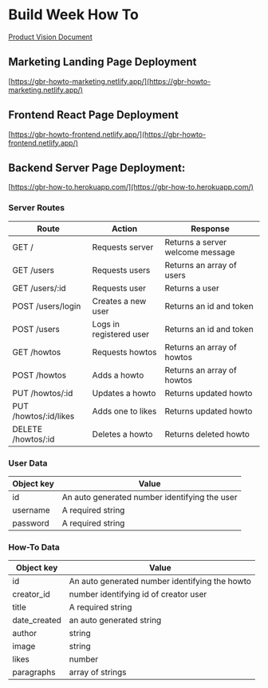 # Build Week How To 
[Product Vision Document](https://docs.google.com/document/d/11nPLXuvIIXRODc8R4q-oEy7gNkcC6ahP5cfVi1w_SOs/edit?usp=sharing)

## Marketing Landing Page Deployment
[https://gbr-howto-marketing.netlify.app/](https://gbr-howto-marketing.netlify.app/)

## Frontend React Page Deployment
[https://gbr-howto-frontend.netlify.app/](https://gbr-howto-frontend.netlify.app/)

## Backend Server Page Deployment:
[https://gbr-how-to.herokuapp.com/](https://gbr-how-to.herokuapp.com/)


### Server Routes
|Route | Action | Response |
|---|---|---|
|GET /| Requests server | Returns a server welcome message|
|GET /users | Requests users | Returns an array of users|
|GET /users/:id | Requests user | Returns a user|
|POST /users/login | Creates a new user| Returns an id and token |
|POST /users | Logs in registered user| Returns an id and token |
|GET /howtos | Requests howtos | Returns an array of howtos |
|POST /howtos | Adds a howto| Returns an array of howtos |
|PUT /howtos/:id | Updates a howto | Returns updated howto |
|PUT /howtos/:id/likes | Adds one to likes | Returns updated howto |
|DELETE /howtos/:id | Deletes a howto | Returns deleted howto |

### User Data
|Object key  | Value |
|---|---|
|id | An auto generated number identifying the user|
|username | A required string|
|password | A required string|

### How-To Data
|Object key  | Value |
|---|---|
|id | An auto generated number identifying the howto|
|creator_id | number identifying id of creator user|
|title | A required string|
|date_created | an auto generated string|
|author | string|
|image | string|
|likes | number|
|paragraphs | array of strings|
